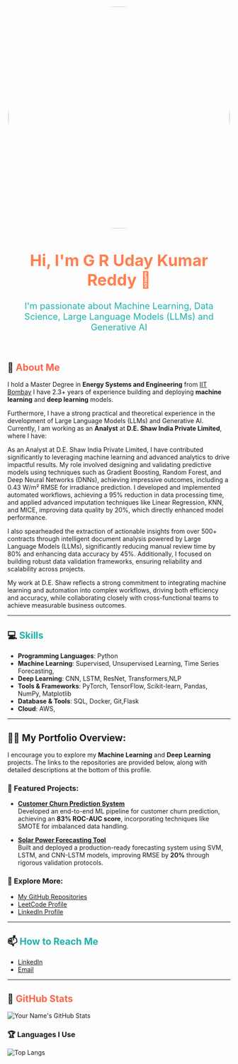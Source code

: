 <!-- Profile Header with background and style -->
<div align="center">
  <img src="https://avatars.githubusercontent.com/u/79568421?s=400&u=8f15a6a6e8fc23fbb21c202a1864864a4c9177d4&v=4" width="500px" style="border-radius: 50%;" />
  <h1 style="font-size: 36px; color: #ff7f50;">Hi, I'm G R Uday Kumar Reddy 👋</h1>
  <p style="font-size: 20px; color: #20b2aa;">I'm passionate about Machine Learning, Data Science, Large Language Models (LLMs) and Generative AI </p>
</div>

<br/> 


## 🚀 <span style="color: #ff6347;">About Me</span>
I hold a Master Degree in **Energy Systems and Engineering** from [IIT Bombay](https://www.iitb.ac.in/) I have 2.3+ years of experience building and deploying **machine learning** and **deep learning** models.

Furthermore, I have a strong practical and theoretical experience in the development of Large Language Models (LLMs) and Generative AI.
Currently, I am working as an **Analyst** at **D.E. Shaw India Private Limited**, where I have:

As an Analyst at D.E. Shaw India Private Limited, I have contributed significantly to leveraging machine learning and advanced analytics to drive impactful results. My role involved designing and validating predictive models using techniques such as Gradient Boosting, Random Forest, and Deep Neural Networks (DNNs), achieving impressive outcomes, including a 0.43 W/m² RMSE for irradiance prediction. I developed and implemented automated workflows, achieving a 95% reduction in data processing time, and applied advanced imputation techniques like Linear Regression, KNN, and MICE, improving data quality by 20%, which directly enhanced model performance.

I also spearheaded the extraction of actionable insights from over 500+ contracts through intelligent document analysis powered by Large Language Models (LLMs), significantly reducing manual review time by 80% and enhancing data accuracy by 45%. Additionally, I focused on building robust data validation frameworks, ensuring reliability and scalability across projects.

My work at D.E. Shaw reflects a strong commitment to integrating machine learning and automation into complex workflows, driving both efficiency and accuracy, while collaborating closely with cross-functional teams to achieve measurable business outcomes.

---

## 💻 <span style="color: #20b2aa;">Skills</span> 
- **Programming Languages**: Python
- **Machine Learning**: Supervised, Unsupervised Learning, Time Series Forecasting,
- **Deep Learning**: CNN, LSTM, ResNet, Transformers,NLP
- **Tools & Frameworks**: PyTorch, TensorFlow, Scikit-learn, Pandas, NumPy, Matplotlib
- **Database & Tools**: SQL, Docker, Git,Flask
- **Cloud**: AWS,
---

## 💼🎒 My Portfolio Overview:
I encourage you to explore my **Machine Learning** and **Deep Learning** projects. The links to the repositories are provided below, along with detailed descriptions at the bottom of this profile.

### 📂 Featured Projects:
- [**Customer Churn Prediction System**](https://github.com/udaybhaskar717/churn-prediction-app)  
  Developed an end-to-end ML pipeline for customer churn prediction, achieving an **83% ROC-AUC score**, incorporating techniques like SMOTE for imbalanced data handling.

- [**Solar Power Forecasting Tool**](https://github.com/udaybhaskar717/Gandikota_Solar_Power_Forecasting_Tool)  
  Built and deployed a production-ready forecasting system using SVM, LSTM, and CNN-LSTM models, improving RMSE by **20%** through rigorous validation protocols.

### 📄 Explore More:
- [My GitHub Repositories](https://github.com/udaybhaskar717)
- [LeetCode Profile](https://leetcode.com/u/GRUDAYKUMARREDDY)
- [LinkedIn Profile](https://linkedin.com/in/uday-g-r)


---

## 📫 <span style="color: #20b2aa;">How to Reach Me</span>
- [LinkedIn](https://www.linkedin.com/in/your-profile](https://www.linkedin.com/in/uday-g-r/))
- [Email](mailto:udaybhaskar717@gmail.com)

---

## 🎯 <span style="color: #ff6347;">GitHub Stats</span>
![Your Name's GitHub Stats](https://github-readme-stats.vercel.app/api?username=udaybhaskar717&show_icons=true&hide_title=true&hide=prs&count_private=true&theme=radical)

<!-- Show off your languages -->
### 🏆 Languages I Use
![Top Langs](https://github-readme-stats.vercel.app/api/top-langs/?username=udaybhaskar717&langs_count=8&layout=compact&theme=radical)
